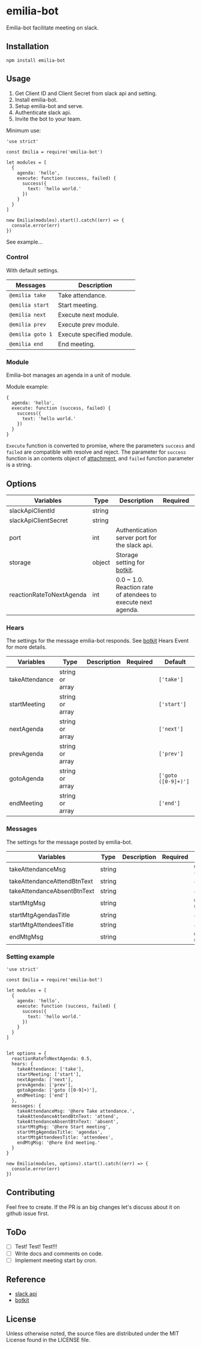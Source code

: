 # emilia-bot

Emilia-bot facilitate meeting on slack.

## Installation

`npm install emilia-bot`

## Usage

1. Get Client ID and Client Secret from slack api and setting.
2. Install emilia-bot.
3. Setup emilia-bot and serve.
4. Authenticate slack api.
5. Invite the bot to your team.

Minimum use: 

```
'use strict'

const Emilia = require('emilia-bot')

let modules = [
  {
    agenda: 'hello',
    execute: function (success, failed) {
      success({
        text: 'hello world.'
      })
    }
  }
]

new Emilia(modules).start().catch((err) => {
  console.error(err)
})
```

See example...

### Control

With default settings.

Messages        | Description
----------------|----------------
`@emilia take`  | Take attendance.
`@emilia start` | Start meeting.
`@emilia next`  | Execute next module.
`@emilia prev`  | Execute prev module.
`@emilia goto 1`| Execute specified module.
`@emilia end`   | End meeting.


### Module

Emilia-bot manages an agenda in a unit of module.

Module example: 

```
{
  agenda: 'hello',
  execute: function (success, failed) {
    success({
      text: 'hello world.'
    })
  }
}
```

`Execute` function is converted to promise, where the parameters `success` and `failed` are compatible with resolve and reject. The parameter for `success` function is an contents object of [attachment](https://api.slack.com/docs/message-attachments), and `failed` function parameter is a string.

## Options

Variables               | Type    | Description                                                                   | Required  | Default                                     
------------------------|---------|-------------------------------------------------------------------------------|:---------:|:--------------------------------------------
slackApiClientId        | string  |                                                                               |           | `process.env.EMILIA_SLACK_API_CLIENT_ID`
slackApiClientSecret    | string  |                                                                               |           | `process.env.EMILIA_SLACK_API_CLIENT_ID`     
port                    | int     | Authentication server port for the slack api.                                 |           | `process.env.EMILIA_PORT`     
storage                 | object  | Storage setting for [botkit](https://github.com/howdyai/botkit).      |           | `{ json_file_store: './simple_storage/' }`  
reactionRateToNextAgenda| int     | 0.0 ~ 1.0. Reaction rate of atendees to execute next agenda.                  |           | `0.8`

### Hears

The settings for the message emilia-bot responds. See [botkit](https://github.com/howdyai/botkit) Hears Event for more details.

Variables       | Type            | Description | Required  | Default
----------------|-----------------|-------------|-----------|---------------------
takeAttendance  | string or array |             |           | `['take']`
startMeeting    | string or array |             |           | `['start']`
nextAgenda      | string or array |             |           | `['next']`
prevAgenda      | string or array |             |           | `['prev']`
gotoAgenda      | string or array |             |           | `['goto ([0-9]+)']`
endMeeting      | string or array |             |           | `['end']`


### Messages

The settings for the message posted by emilia-bot.

Variables                   | Type    | Description | Required  | Default
----------------------------|---------|-------------|-----------|--------------------------
takeAttendanceMsg           | string  |             |           | `@here Take attendance.`
takeAttendanceAttendBtnText | string  |             |           | `attend`
takeAttendanceAbsentBtnText | string  |             |           | `absent`
startMtgMsg                 | string  |             |           | `@here Start meeting`
startMtgAgendasTitle        | string  |             |           | `agendas`
startMtgAttendeesTitle      | string  |             |           | `attendees`
endMtgMsg                   | string  |             |           | `@here End meeting.`

### Setting example

```
'use strict'

const Emilia = require('emilia-bot')

let modules = [
  {
    agenda: 'hello',
    execute: function (success, failed) {
      success({
        text: 'hello world.'
      })
    }
  }
]


let options = {
  reactionRateToNextAgenda: 0.5,
  hears: {
    takeAttendance: ['take'],
    startMeeting: ['start'],
    nextAgenda: ['next'],
    prevAgenda: ['prev'],
    gotoAgenda: ['goto ([0-9]+)'],
    endMeeting: ['end']
  },
  messages: {
    takeAttendanceMsg: '@here Take attendance.',
    takeAttendanceAttendBtnText: 'attend',
    takeAttendanceAbsentBtnText: 'absent',
    startMtgMsg: '@here Start meeting',
    startMtgAgendasTitle: 'agendas',
    startMtgAttendeesTitle: 'attendees',
    endMtgMsg: '@here End meeting.'
  }
}

new Emilia(modules, options).start().catch((err) => {
  console.error(err)
})
```

## Contributing

Feel free to create. If the PR is an big changes let's discuss about it on github issue first.

## ToDo

- [ ] Test! Test! Test!!!
- [ ] Write docs and comments on code.
- [ ] Implement meeting start by cron.

## Reference

- [slack api](https://api.slack.com/)
- [botkit](https://github.com/howdyai/botkit)

## License

Unless otherwise noted, the source files are distributed under the MIT License found in the LICENSE file.
